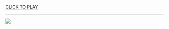
<a href="https://premium76.site?title=learning_games_unblocked&ref=13M">CLICK TO PLAY</a></h3>
<hr>

<a href="https://premium76.site?title=learning_games_unblocked&ref=13M"><img src="https://clearcache.store/games.png"></a>


